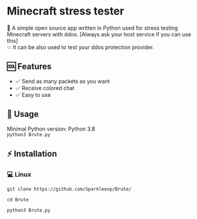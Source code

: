 # Minecraft stress tester
🤖 A simple open source app written in Python used for stress testing Minecraft servers with ddos. [Always ask your host service if you can use this]  
💥 It can be also used to test your ddos protection provider. 

## 🆒 Features
- ✅ Send as many packets as you want
- ✅ Receive colored chat
- ✅ Easy to use

## 📖 Usage
Minimal Python version: Python 3.8   
`python3 Brute.py`  

## ⚡ Installation
### 💻 Linux
`git clone https://github.com/Sparkleeop/Brute/`

`cd Brute`

`python3 Brute.py`

